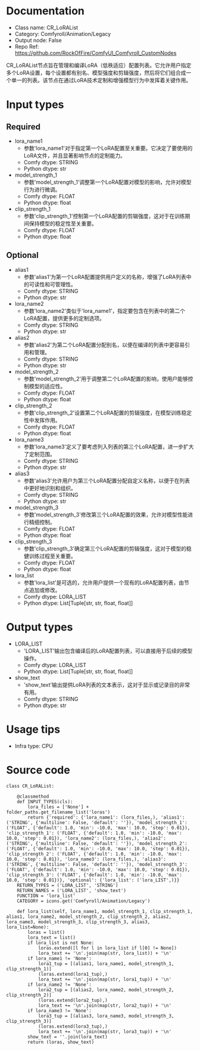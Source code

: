# Documentation
- Class name: CR_LoRAList
- Category: Comfyroll/Animation/Legacy
- Output node: False
- Repo Ref: https://github.com/RockOfFire/ComfyUI_Comfyroll_CustomNodes

CR_LoRAList节点旨在管理和编译LoRA（低秩适应）配置列表。它允许用户指定多个LoRA设置，每个设置都有别名、模型强度和剪辑强度，然后将它们组合成一个单一的列表。该节点在通过LoRA技术定制和增强模型行为中发挥着关键作用。

# Input types
## Required
- lora_name1
    - 参数'lora_name1'对于指定第一个LoRA配置至关重要。它决定了要使用的LoRA文件，并且显著影响节点的定制能力。
    - Comfy dtype: STRING
    - Python dtype: str
- model_strength_1
    - 参数'model_strength_1'调整第一个LoRA配置对模型的影响，允许对模型行为进行微调。
    - Comfy dtype: FLOAT
    - Python dtype: float
- clip_strength_1
    - 参数'clip_strength_1'控制第一个LoRA配置的剪辑强度，这对于在训练期间保持模型的稳定性至关重要。
    - Comfy dtype: FLOAT
    - Python dtype: float
## Optional
- alias1
    - 参数'alias1'为第一个LoRA配置提供用户定义的名称，增强了LoRA列表中的可读性和可管理性。
    - Comfy dtype: STRING
    - Python dtype: str
- lora_name2
    - 参数'lora_name2'类似于'lora_name1'，指定要包含在列表中的第二个LoRA配置，提供更多的定制选项。
    - Comfy dtype: STRING
    - Python dtype: str
- alias2
    - 参数'alias2'为第二个LoRA配置分配别名，以便在编译的列表中更容易引用和管理。
    - Comfy dtype: STRING
    - Python dtype: str
- model_strength_2
    - 参数'model_strength_2'用于调整第二个LoRA配置的影响，使用户能够控制模型的适应性。
    - Comfy dtype: FLOAT
    - Python dtype: float
- clip_strength_2
    - 参数'clip_strength_2'设置第二个LoRA配置的剪辑强度，在模型训练稳定性中发挥作用。
    - Comfy dtype: FLOAT
    - Python dtype: float
- lora_name3
    - 参数'lora_name3'定义了要考虑列入列表的第三个LoRA配置，进一步扩大了定制范围。
    - Comfy dtype: STRING
    - Python dtype: str
- alias3
    - 参数'alias3'允许用户为第三个LoRA配置分配自定义名称，以便于在列表中更好地识别和组织。
    - Comfy dtype: STRING
    - Python dtype: str
- model_strength_3
    - 参数'model_strength_3'修改第三个LoRA配置的效果，允许对模型性能进行精细控制。
    - Comfy dtype: FLOAT
    - Python dtype: float
- clip_strength_3
    - 参数'clip_strength_3'确定第三个LoRA配置的剪辑强度，这对于模型的稳健训练过程至关重要。
    - Comfy dtype: FLOAT
    - Python dtype: float
- lora_list
    - 参数'lora_list'是可选的，允许用户提供一个现有的LoRA配置列表，由节点追加或修改。
    - Comfy dtype: LORA_LIST
    - Python dtype: List[Tuple[str, str, float, float]]

# Output types
- LORA_LIST
    - 'LORA_LIST'输出包含编译后的LoRA配置列表，可以直接用于后续的模型操作。
    - Comfy dtype: LORA_LIST
    - Python dtype: List[Tuple[str, str, float, float]]
- show_text
    - 'show_text'输出提供LoRA列表的文本表示，这对于显示或记录目的非常有用。
    - Comfy dtype: STRING
    - Python dtype: str

# Usage tips
- Infra type: CPU

# Source code
```
class CR_LoRAList:

    @classmethod
    def INPUT_TYPES(cls):
        lora_files = ['None'] + folder_paths.get_filename_list('loras')
        return {'required': {'lora_name1': (lora_files,), 'alias1': ('STRING', {'multiline': False, 'default': ''}), 'model_strength_1': ('FLOAT', {'default': 1.0, 'min': -10.0, 'max': 10.0, 'step': 0.01}), 'clip_strength_1': ('FLOAT', {'default': 1.0, 'min': -10.0, 'max': 10.0, 'step': 0.01}), 'lora_name2': (lora_files,), 'alias2': ('STRING', {'multiline': False, 'default': ''}), 'model_strength_2': ('FLOAT', {'default': 1.0, 'min': -10.0, 'max': 10.0, 'step': 0.01}), 'clip_strength_2': ('FLOAT', {'default': 1.0, 'min': -10.0, 'max': 10.0, 'step': 0.01}), 'lora_name3': (lora_files,), 'alias3': ('STRING', {'multiline': False, 'default': ''}), 'model_strength_3': ('FLOAT', {'default': 1.0, 'min': -10.0, 'max': 10.0, 'step': 0.01}), 'clip_strength_3': ('FLOAT', {'default': 1.0, 'min': -10.0, 'max': 10.0, 'step': 0.01})}, 'optional': {'lora_list': ('lora_LIST',)}}
    RETURN_TYPES = ('LORA_LIST', 'STRING')
    RETURN_NAMES = ('LORA_LIST', 'show_text')
    FUNCTION = 'lora_list'
    CATEGORY = icons.get('Comfyroll/Animation/Legacy')

    def lora_list(self, lora_name1, model_strength_1, clip_strength_1, alias1, lora_name2, model_strength_2, clip_strength_2, alias2, lora_name3, model_strength_3, clip_strength_3, alias3, lora_list=None):
        loras = list()
        lora_text = list()
        if lora_list is not None:
            loras.extend([l for l in lora_list if l[0] != None])
            lora_text += '\n'.join(map(str, lora_list)) + '\n'
        if lora_name1 != 'None':
            lora1_tup = [(alias1, lora_name1, model_strength_1, clip_strength_1)]
            (loras.extend(lora1_tup),)
            lora_text += '\n'.join(map(str, lora1_tup)) + '\n'
        if lora_name2 != 'None':
            lora2_tup = [(alias2, lora_name2, model_strength_2, clip_strength_2)]
            (loras.extend(lora2_tup),)
            lora_text += '\n'.join(map(str, lora2_tup)) + '\n'
        if lora_name3 != 'None':
            lora3_tup = [(alias3, lora_name3, model_strength_3, clip_strength_3)]
            (loras.extend(lora3_tup),)
            lora_text += '\n'.join(map(str, lora3_tup)) + '\n'
        show_text = ''.join(lora_text)
        return (loras, show_text)
```